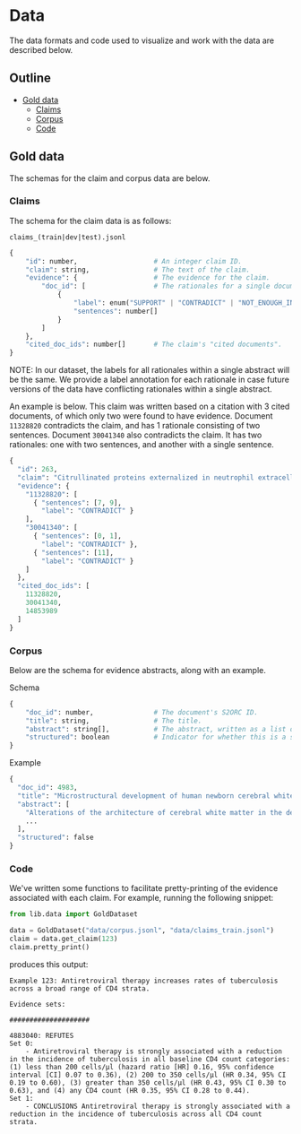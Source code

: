 # Data

The data formats and code used to visualize and work with the data are described below.

## Outline

- [Gold data](#gold-data)
    - [Claims](#claims)
    - [Corpus](#corpus)
    - [Code](#code)

## Gold data

The schemas for the claim and corpus data are below.

### Claims

The schema for the claim data is as follows:

`claims_(train|dev|test).jsonl`
```python
{
    "id": number,                   # An integer claim ID.
    "claim": string,                # The text of the claim.
    "evidence": {                   # The evidence for the claim.
        "doc_id": [                 # The rationales for a single document, keyed by S2ORC ID.
            {
                "label": enum("SUPPORT" | "CONTRADICT" | "NOT_ENOUGH_INFO"),
                "sentences": number[]
            }
        ]
    },
    "cited_doc_ids": number[]       # The claim's "cited documents".
}
```

NOTE: In our dataset, the labels for all rationales within a single abstract will be the same. We provide a label annotation for each rationale in case future versions of the data have conflicting rationales within a single abstract.

An example is below. This claim was written based on a citation with 3 cited documents, of which only two were found to have evidence. Document `11328820` contradicts the claim, and has 1 rationale consisting of two sentences. Document `30041340` also contradicts the claim. It has two rationales: one with two sentences, and another with a single sentence.
```python
{
  "id": 263,
  "claim": "Citrullinated proteins externalized in neutrophil extracellular traps act indirectly to disrupt the inflammatory cycle.",
  "evidence": {
    "11328820": [
      { "sentences": [7, 9],
        "label": "CONTRADICT" }
    ],
    "30041340": [
      { "sentences": [0, 1],
        "label": "CONTRADICT" },
      { "sentences": [11],
        "label": "CONTRADICT" }
    ]
  },
  "cited_doc_ids": [
    11328820,
    30041340,
    14853989
  ]
}
```

### Corpus

Below are the schema for evidence abstracts, along with an example.

Schema
```python
{
    "doc_id": number,               # The document's S2ORC ID.
    "title": string,                # The title.
    "abstract": string[],           # The abstract, written as a list of sentences.
    "structured": boolean           # Indicator for whether this is a structured abstract.
}
```

Example
```python
{
  "doc_id": 4983,
  "title": "Microstructural development of human newborn cerebral white matter assessed in vivo by diffusion tensor magnetic resonance imaging.",
  "abstract": [
    "Alterations of the architecture of cerebral white matter in the developing human brain can affect cortical development and result in functional disabilities.",
    ...
  ],
  "structured": false
}
```


### Code

We've written some functions to facilitate pretty-printing of the evidence associated with each claim. For example, running the following snippet:
```python
from lib.data import GoldDataset

data = GoldDataset("data/corpus.jsonl", "data/claims_train.jsonl")
claim = data.get_claim(123)
claim.pretty_print()
```
produces this output:
```text
Example 123: Antiretroviral therapy increases rates of tuberculosis across a broad range of CD4 strata.

Evidence sets:

####################

4883040: REFUTES
Set 0:
	- Antiretroviral therapy is strongly associated with a reduction in the incidence of tuberculosis in all baseline CD4 count categories: (1) less than 200 cells/µl (hazard ratio [HR] 0.16, 95% confidence interval [CI] 0.07 to 0.36), (2) 200 to 350 cells/µl (HR 0.34, 95% CI 0.19 to 0.60), (3) greater than 350 cells/µl (HR 0.43, 95% CI 0.30 to 0.63), and (4) any CD4 count (HR 0.35, 95% CI 0.28 to 0.44).
Set 1:
	- CONCLUSIONS Antiretroviral therapy is strongly associated with a reduction in the incidence of tuberculosis across all CD4 count strata.
```
